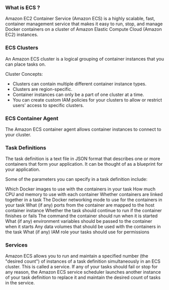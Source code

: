 
### What is ECS ?

Amazon EC2 Container Service (Amazon ECS) is a highly scalable, fast, container management service that makes it easy to run, stop, and manage Docker containers on a cluster of Amazon Elastic Compute Cloud (Amazon EC2) instances. 

### ECS Clusters

An Amazon ECS cluster is a logical grouping of container instances that you can place tasks on.

Cluster Concepts:

- Clusters can contain multiple different container instance types.
- Clusters are region-specific.
- Container instances can only be a part of one cluster at a time.
- You can create custom IAM policies for your clusters to allow or restrict users' access to specific clusters.

### ECS Container Agent

The Amazon ECS container agent allows container instances to connect to your cluster. 

### Task Definitions

The task definition is a text file in JSON format that describes one or more containers that form your application. It can be thought of as a blueprint for your application.

Some of the parameters you can specify in a task definition include:

Which Docker images to use with the containers in your task
How much CPU and memory to use with each container
Whether containers are linked together in a task
The Docker networking mode to use for the containers in your task
What (if any) ports from the container are mapped to the host container instance
Whether the task should continue to run if the container finishes or fails
The command the container should run when it is started
What (if any) environment variables should be passed to the container when it starts
Any data volumes that should be used with the containers in the task
What (if any) IAM role your tasks should use for permissions

### Services

Amazon ECS allows you to run and maintain a specified number (the "desired count") of instances of a task definition simultaneously in an ECS cluster. This is called a service. If any of your tasks should fail or stop for any reason, the Amazon ECS service scheduler launches another instance of your task definition to replace it and maintain the desired count of tasks in the service.

